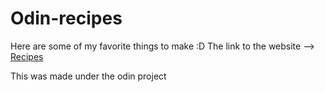 # Odin-recipes
Here are some of my favorite things to make :D
The link to the website --> <a href="https://thechaoticking.github.io/Odin-recipes-/index.html">Recipes</a>
<p>This was made under the odin project</p>
